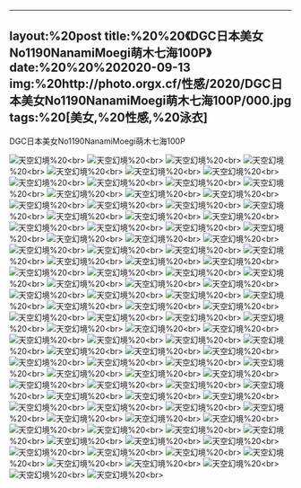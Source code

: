 ﻿---
layout:%20post
title:%20%20《DGC日本美女No1190NanamiMoegi萌木七海100P》
date:%20%20%202020-09-13
img:%20http://photo.orgx.cf/性感/2020/DGC日本美女No1190NanamiMoegi萌木七海100P/000.jpg
tags:%20[美女,%20性感,%20泳衣]
---

DGC日本美女No1190NanamiMoegi萌木七海100P



![天空幻境](http://photo.orgx.cf/性感/2020/DGC日本美女No1190NanamiMoegi萌木七海100P/001.jpg%20''天空幻境'')%20<br>
![天空幻境](http://photo.orgx.cf/性感/2020/DGC日本美女No1190NanamiMoegi萌木七海100P/002.jpg%20''天空幻境'')%20<br>
![天空幻境](http://photo.orgx.cf/性感/2020/DGC日本美女No1190NanamiMoegi萌木七海100P/003.jpg%20''天空幻境'')%20<br>
![天空幻境](http://photo.orgx.cf/性感/2020/DGC日本美女No1190NanamiMoegi萌木七海100P/004.jpg%20''天空幻境'')%20<br>
![天空幻境](http://photo.orgx.cf/性感/2020/DGC日本美女No1190NanamiMoegi萌木七海100P/005.jpg%20''天空幻境'')%20<br>
![天空幻境](http://photo.orgx.cf/性感/2020/DGC日本美女No1190NanamiMoegi萌木七海100P/006.jpg%20''天空幻境'')%20<br>
![天空幻境](http://photo.orgx.cf/性感/2020/DGC日本美女No1190NanamiMoegi萌木七海100P/007.jpg%20''天空幻境'')%20<br>
![天空幻境](http://photo.orgx.cf/性感/2020/DGC日本美女No1190NanamiMoegi萌木七海100P/008.jpg%20''天空幻境'')%20<br>
![天空幻境](http://photo.orgx.cf/性感/2020/DGC日本美女No1190NanamiMoegi萌木七海100P/009.jpg%20''天空幻境'')%20<br>
![天空幻境](http://photo.orgx.cf/性感/2020/DGC日本美女No1190NanamiMoegi萌木七海100P/010.jpg%20''天空幻境'')%20<br>
![天空幻境](http://photo.orgx.cf/性感/2020/DGC日本美女No1190NanamiMoegi萌木七海100P/011.jpg%20''天空幻境'')%20<br>
![天空幻境](http://photo.orgx.cf/性感/2020/DGC日本美女No1190NanamiMoegi萌木七海100P/012.jpg%20''天空幻境'')%20<br>
![天空幻境](http://photo.orgx.cf/性感/2020/DGC日本美女No1190NanamiMoegi萌木七海100P/013.jpg%20''天空幻境'')%20<br>
![天空幻境](http://photo.orgx.cf/性感/2020/DGC日本美女No1190NanamiMoegi萌木七海100P/014.jpg%20''天空幻境'')%20<br>
![天空幻境](http://photo.orgx.cf/性感/2020/DGC日本美女No1190NanamiMoegi萌木七海100P/015.jpg%20''天空幻境'')%20<br>
![天空幻境](http://photo.orgx.cf/性感/2020/DGC日本美女No1190NanamiMoegi萌木七海100P/016.jpg%20''天空幻境'')%20<br>
![天空幻境](http://photo.orgx.cf/性感/2020/DGC日本美女No1190NanamiMoegi萌木七海100P/017.jpg%20''天空幻境'')%20<br>
![天空幻境](http://photo.orgx.cf/性感/2020/DGC日本美女No1190NanamiMoegi萌木七海100P/018.jpg%20''天空幻境'')%20<br>
![天空幻境](http://photo.orgx.cf/性感/2020/DGC日本美女No1190NanamiMoegi萌木七海100P/019.jpg%20''天空幻境'')%20<br>
![天空幻境](http://photo.orgx.cf/性感/2020/DGC日本美女No1190NanamiMoegi萌木七海100P/020.jpg%20''天空幻境'')%20<br>
![天空幻境](http://photo.orgx.cf/性感/2020/DGC日本美女No1190NanamiMoegi萌木七海100P/021.jpg%20''天空幻境'')%20<br>
![天空幻境](http://photo.orgx.cf/性感/2020/DGC日本美女No1190NanamiMoegi萌木七海100P/022.jpg%20''天空幻境'')%20<br>
![天空幻境](http://photo.orgx.cf/性感/2020/DGC日本美女No1190NanamiMoegi萌木七海100P/023.jpg%20''天空幻境'')%20<br>
![天空幻境](http://photo.orgx.cf/性感/2020/DGC日本美女No1190NanamiMoegi萌木七海100P/024.jpg%20''天空幻境'')%20<br>
![天空幻境](http://photo.orgx.cf/性感/2020/DGC日本美女No1190NanamiMoegi萌木七海100P/025.jpg%20''天空幻境'')%20<br>
![天空幻境](http://photo.orgx.cf/性感/2020/DGC日本美女No1190NanamiMoegi萌木七海100P/026.jpg%20''天空幻境'')%20<br>
![天空幻境](http://photo.orgx.cf/性感/2020/DGC日本美女No1190NanamiMoegi萌木七海100P/027.jpg%20''天空幻境'')%20<br>
![天空幻境](http://photo.orgx.cf/性感/2020/DGC日本美女No1190NanamiMoegi萌木七海100P/028.jpg%20''天空幻境'')%20<br>
![天空幻境](http://photo.orgx.cf/性感/2020/DGC日本美女No1190NanamiMoegi萌木七海100P/029.jpg%20''天空幻境'')%20<br>
![天空幻境](http://photo.orgx.cf/性感/2020/DGC日本美女No1190NanamiMoegi萌木七海100P/030.jpg%20''天空幻境'')%20<br>
![天空幻境](http://photo.orgx.cf/性感/2020/DGC日本美女No1190NanamiMoegi萌木七海100P/031.jpg%20''天空幻境'')%20<br>
![天空幻境](http://photo.orgx.cf/性感/2020/DGC日本美女No1190NanamiMoegi萌木七海100P/032.jpg%20''天空幻境'')%20<br>
![天空幻境](http://photo.orgx.cf/性感/2020/DGC日本美女No1190NanamiMoegi萌木七海100P/033.jpg%20''天空幻境'')%20<br>
![天空幻境](http://photo.orgx.cf/性感/2020/DGC日本美女No1190NanamiMoegi萌木七海100P/034.jpg%20''天空幻境'')%20<br>
![天空幻境](http://photo.orgx.cf/性感/2020/DGC日本美女No1190NanamiMoegi萌木七海100P/035.jpg%20''天空幻境'')%20<br>
![天空幻境](http://photo.orgx.cf/性感/2020/DGC日本美女No1190NanamiMoegi萌木七海100P/036.jpg%20''天空幻境'')%20<br>
![天空幻境](http://photo.orgx.cf/性感/2020/DGC日本美女No1190NanamiMoegi萌木七海100P/037.jpg%20''天空幻境'')%20<br>
![天空幻境](http://photo.orgx.cf/性感/2020/DGC日本美女No1190NanamiMoegi萌木七海100P/038.jpg%20''天空幻境'')%20<br>
![天空幻境](http://photo.orgx.cf/性感/2020/DGC日本美女No1190NanamiMoegi萌木七海100P/039.jpg%20''天空幻境'')%20<br>
![天空幻境](http://photo.orgx.cf/性感/2020/DGC日本美女No1190NanamiMoegi萌木七海100P/040.jpg%20''天空幻境'')%20<br>
![天空幻境](http://photo.orgx.cf/性感/2020/DGC日本美女No1190NanamiMoegi萌木七海100P/041.jpg%20''天空幻境'')%20<br>
![天空幻境](http://photo.orgx.cf/性感/2020/DGC日本美女No1190NanamiMoegi萌木七海100P/042.jpg%20''天空幻境'')%20<br>
![天空幻境](http://photo.orgx.cf/性感/2020/DGC日本美女No1190NanamiMoegi萌木七海100P/043.jpg%20''天空幻境'')%20<br>
![天空幻境](http://photo.orgx.cf/性感/2020/DGC日本美女No1190NanamiMoegi萌木七海100P/044.jpg%20''天空幻境'')%20<br>
![天空幻境](http://photo.orgx.cf/性感/2020/DGC日本美女No1190NanamiMoegi萌木七海100P/045.jpg%20''天空幻境'')%20<br>
![天空幻境](http://photo.orgx.cf/性感/2020/DGC日本美女No1190NanamiMoegi萌木七海100P/046.jpg%20''天空幻境'')%20<br>
![天空幻境](http://photo.orgx.cf/性感/2020/DGC日本美女No1190NanamiMoegi萌木七海100P/047.jpg%20''天空幻境'')%20<br>
![天空幻境](http://photo.orgx.cf/性感/2020/DGC日本美女No1190NanamiMoegi萌木七海100P/048.jpg%20''天空幻境'')%20<br>
![天空幻境](http://photo.orgx.cf/性感/2020/DGC日本美女No1190NanamiMoegi萌木七海100P/049.jpg%20''天空幻境'')%20<br>
![天空幻境](http://photo.orgx.cf/性感/2020/DGC日本美女No1190NanamiMoegi萌木七海100P/050.jpg%20''天空幻境'')%20<br>
![天空幻境](http://photo.orgx.cf/性感/2020/DGC日本美女No1190NanamiMoegi萌木七海100P/051.jpg%20''天空幻境'')%20<br>
![天空幻境](http://photo.orgx.cf/性感/2020/DGC日本美女No1190NanamiMoegi萌木七海100P/052.jpg%20''天空幻境'')%20<br>
![天空幻境](http://photo.orgx.cf/性感/2020/DGC日本美女No1190NanamiMoegi萌木七海100P/053.jpg%20''天空幻境'')%20<br>
![天空幻境](http://photo.orgx.cf/性感/2020/DGC日本美女No1190NanamiMoegi萌木七海100P/054.jpg%20''天空幻境'')%20<br>
![天空幻境](http://photo.orgx.cf/性感/2020/DGC日本美女No1190NanamiMoegi萌木七海100P/055.jpg%20''天空幻境'')%20<br>
![天空幻境](http://photo.orgx.cf/性感/2020/DGC日本美女No1190NanamiMoegi萌木七海100P/056.jpg%20''天空幻境'')%20<br>
![天空幻境](http://photo.orgx.cf/性感/2020/DGC日本美女No1190NanamiMoegi萌木七海100P/057.jpg%20''天空幻境'')%20<br>
![天空幻境](http://photo.orgx.cf/性感/2020/DGC日本美女No1190NanamiMoegi萌木七海100P/058.jpg%20''天空幻境'')%20<br>
![天空幻境](http://photo.orgx.cf/性感/2020/DGC日本美女No1190NanamiMoegi萌木七海100P/059.jpg%20''天空幻境'')%20<br>
![天空幻境](http://photo.orgx.cf/性感/2020/DGC日本美女No1190NanamiMoegi萌木七海100P/060.jpg%20''天空幻境'')%20<br>
![天空幻境](http://photo.orgx.cf/性感/2020/DGC日本美女No1190NanamiMoegi萌木七海100P/061.jpg%20''天空幻境'')%20<br>
![天空幻境](http://photo.orgx.cf/性感/2020/DGC日本美女No1190NanamiMoegi萌木七海100P/062.jpg%20''天空幻境'')%20<br>
![天空幻境](http://photo.orgx.cf/性感/2020/DGC日本美女No1190NanamiMoegi萌木七海100P/063.jpg%20''天空幻境'')%20<br>
![天空幻境](http://photo.orgx.cf/性感/2020/DGC日本美女No1190NanamiMoegi萌木七海100P/064.jpg%20''天空幻境'')%20<br>
![天空幻境](http://photo.orgx.cf/性感/2020/DGC日本美女No1190NanamiMoegi萌木七海100P/065.jpg%20''天空幻境'')%20<br>
![天空幻境](http://photo.orgx.cf/性感/2020/DGC日本美女No1190NanamiMoegi萌木七海100P/066.jpg%20''天空幻境'')%20<br>
![天空幻境](http://photo.orgx.cf/性感/2020/DGC日本美女No1190NanamiMoegi萌木七海100P/067.jpg%20''天空幻境'')%20<br>
![天空幻境](http://photo.orgx.cf/性感/2020/DGC日本美女No1190NanamiMoegi萌木七海100P/068.jpg%20''天空幻境'')%20<br>
![天空幻境](http://photo.orgx.cf/性感/2020/DGC日本美女No1190NanamiMoegi萌木七海100P/069.jpg%20''天空幻境'')%20<br>
![天空幻境](http://photo.orgx.cf/性感/2020/DGC日本美女No1190NanamiMoegi萌木七海100P/070.jpg%20''天空幻境'')%20<br>
![天空幻境](http://photo.orgx.cf/性感/2020/DGC日本美女No1190NanamiMoegi萌木七海100P/071.jpg%20''天空幻境'')%20<br>
![天空幻境](http://photo.orgx.cf/性感/2020/DGC日本美女No1190NanamiMoegi萌木七海100P/072.jpg%20''天空幻境'')%20<br>
![天空幻境](http://photo.orgx.cf/性感/2020/DGC日本美女No1190NanamiMoegi萌木七海100P/073.jpg%20''天空幻境'')%20<br>
![天空幻境](http://photo.orgx.cf/性感/2020/DGC日本美女No1190NanamiMoegi萌木七海100P/074.jpg%20''天空幻境'')%20<br>
![天空幻境](http://photo.orgx.cf/性感/2020/DGC日本美女No1190NanamiMoegi萌木七海100P/075.jpg%20''天空幻境'')%20<br>
![天空幻境](http://photo.orgx.cf/性感/2020/DGC日本美女No1190NanamiMoegi萌木七海100P/076.jpg%20''天空幻境'')%20<br>
![天空幻境](http://photo.orgx.cf/性感/2020/DGC日本美女No1190NanamiMoegi萌木七海100P/077.jpg%20''天空幻境'')%20<br>
![天空幻境](http://photo.orgx.cf/性感/2020/DGC日本美女No1190NanamiMoegi萌木七海100P/078.jpg%20''天空幻境'')%20<br>
![天空幻境](http://photo.orgx.cf/性感/2020/DGC日本美女No1190NanamiMoegi萌木七海100P/079.jpg%20''天空幻境'')%20<br>
![天空幻境](http://photo.orgx.cf/性感/2020/DGC日本美女No1190NanamiMoegi萌木七海100P/080.jpg%20''天空幻境'')%20<br>
![天空幻境](http://photo.orgx.cf/性感/2020/DGC日本美女No1190NanamiMoegi萌木七海100P/081.jpg%20''天空幻境'')%20<br>
![天空幻境](http://photo.orgx.cf/性感/2020/DGC日本美女No1190NanamiMoegi萌木七海100P/082.jpg%20''天空幻境'')%20<br>
![天空幻境](http://photo.orgx.cf/性感/2020/DGC日本美女No1190NanamiMoegi萌木七海100P/083.jpg%20''天空幻境'')%20<br>
![天空幻境](http://photo.orgx.cf/性感/2020/DGC日本美女No1190NanamiMoegi萌木七海100P/084.jpg%20''天空幻境'')%20<br>
![天空幻境](http://photo.orgx.cf/性感/2020/DGC日本美女No1190NanamiMoegi萌木七海100P/085.jpg%20''天空幻境'')%20<br>
![天空幻境](http://photo.orgx.cf/性感/2020/DGC日本美女No1190NanamiMoegi萌木七海100P/086.jpg%20''天空幻境'')%20<br>
![天空幻境](http://photo.orgx.cf/性感/2020/DGC日本美女No1190NanamiMoegi萌木七海100P/087.jpg%20''天空幻境'')%20<br>
![天空幻境](http://photo.orgx.cf/性感/2020/DGC日本美女No1190NanamiMoegi萌木七海100P/088.jpg%20''天空幻境'')%20<br>
![天空幻境](http://photo.orgx.cf/性感/2020/DGC日本美女No1190NanamiMoegi萌木七海100P/089.jpg%20''天空幻境'')%20<br>
![天空幻境](http://photo.orgx.cf/性感/2020/DGC日本美女No1190NanamiMoegi萌木七海100P/090.jpg%20''天空幻境'')%20<br>
![天空幻境](http://photo.orgx.cf/性感/2020/DGC日本美女No1190NanamiMoegi萌木七海100P/091.jpg%20''天空幻境'')%20<br>
![天空幻境](http://photo.orgx.cf/性感/2020/DGC日本美女No1190NanamiMoegi萌木七海100P/092.jpg%20''天空幻境'')%20<br>
![天空幻境](http://photo.orgx.cf/性感/2020/DGC日本美女No1190NanamiMoegi萌木七海100P/093.jpg%20''天空幻境'')%20<br>
![天空幻境](http://photo.orgx.cf/性感/2020/DGC日本美女No1190NanamiMoegi萌木七海100P/094.jpg%20''天空幻境'')%20<br>
![天空幻境](http://photo.orgx.cf/性感/2020/DGC日本美女No1190NanamiMoegi萌木七海100P/095.jpg%20''天空幻境'')%20<br>
![天空幻境](http://photo.orgx.cf/性感/2020/DGC日本美女No1190NanamiMoegi萌木七海100P/096.jpg%20''天空幻境'')%20<br>
![天空幻境](http://photo.orgx.cf/性感/2020/DGC日本美女No1190NanamiMoegi萌木七海100P/097.jpg%20''天空幻境'')%20<br>
![天空幻境](http://photo.orgx.cf/性感/2020/DGC日本美女No1190NanamiMoegi萌木七海100P/098.jpg%20''天空幻境'')%20<br>
![天空幻境](http://photo.orgx.cf/性感/2020/DGC日本美女No1190NanamiMoegi萌木七海100P/099.jpg%20''天空幻境'')%20<br>
![天空幻境](http://photo.orgx.cf/性感/2020/DGC日本美女No1190NanamiMoegi萌木七海100P/100.jpg%20''天空幻境'')%20<br>